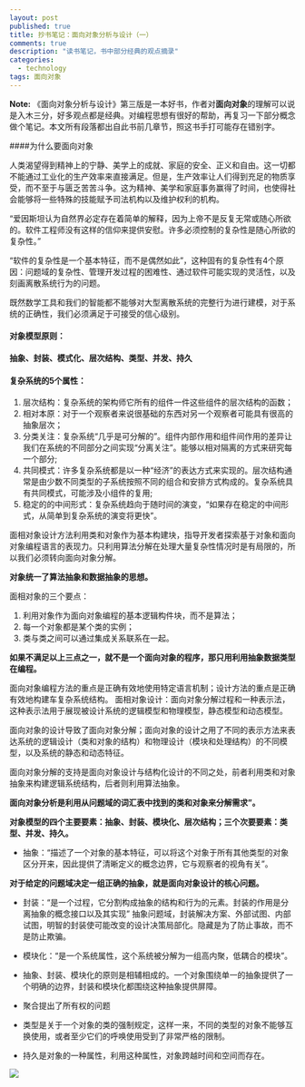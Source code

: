 ```yaml
---
layout: post
published: true
title: 抄书笔记：面向对象分析与设计（一）
comments: true
description: "读书笔记，书中部分经典的观点摘录"
categories: 
  - technology
tags: 面向对象
---
```


**Note:** 《面向对象分析与设计》第三版是一本好书，作者对**面向对象**的理解可以说是入木三分，好多观点都是经典。对编程思想有很好的帮助，再复习一下部分概念做个笔记。本文所有段落都出自此书前几章节，照这书手打可能存在错别字。

####为什么要面向对象

人类渴望得到精神上的宁静、美学上的成就、家庭的安全、正义和自由。这一切都不能通过工业化的生产效率来直接满足。但是，生产效率让人们得到充足的物质享受，而不至于与匮乏苦苦斗争。这为精神、美学和家庭事务赢得了时间，也使得社会能够将一些特殊的技能赋予司法机构以及维护权利的机构。

“爱因斯坦认为自然界必定存在着简单的解释，因为上帝不是反复无常或随心所欲的。软件工程师没有这样的信仰来提供安慰。许多必须控制的复杂性是随心所欲的复杂性。”

“软件的复杂性是一个基本特征，而不是偶然如此”，这种固有的复杂性有4个原因：问题域的复杂性、管理开发过程的困难性、通过软件可能实现的灵活性，以及刻画离散系统行为的问题。

既然数学工具和我们的智能都不能够对大型离散系统的完整行为进行建模，对于系统的正确性，我们必须满足于可接受的信心级别。

#### 对象模型原则：
**抽象、封装、模式化、层次结构、类型、并发、持久**

#### 复杂系统的5个属性：

 1. 层次结构：复杂系统的架构师它所有的组件一件这些组件的层次结构的函数；
 2. 相对本原：对于一个观察者来说很基础的东西对另一个观察者可能具有很高的抽象层次；
 3. 分类关注：复杂系统“几乎是可分解的”。组件内部作用和组件间作用的差异让我们在系统的不同部分之间实现“分离关注”。能够以相对隔离的方式来研究每一个部分;
 4. 共同模式：许多复杂系统都是以一种“经济”的表达方式来实现的。层次结构通常是由少数不同类型的子系统按照不同的组合和安排方式构成的。复杂系统具有共同模式，可能涉及小组件的复用;
 5. 稳定的的中间形式：复杂系统趋向于随时间的演变，“如果存在稳定的中间形式，从简单到复杂系统的演变将更快”。



面相对象设计方法利用类和对象作为基本构建块，指导开发者探索基于对象和面向对象编程语言的表现力。只利用算法分解在处理大量复杂性情况时是有局限的，所以我们必须转向面向对象分解。

**对象统一了算法抽象和数据抽象的思想。**

面相对象的三个要点：

 1. 利用对象作为面向对象编程的基本逻辑构件块，而不是算法； 
 2. 每一个对象都是某个类的实例； 
 3. 类与类之间可以通过集成关系联系在一起。

**如果不满足以上三点之一，就不是一个面向对象的程序，那只用利用抽象数据类型在编程。**

面向对象编程方法的重点是正确有效地使用特定语言机制；设计方法的重点是正确有效地构建车复杂系统结构。
面相对象设计：面向对象分解过程和一种表示法，这种表示法用于展现被设计系统的逻辑模型和物理模型，静态模型和动态模型。

面向对象的设计导致了面向对象分解；面向对象的设计之用了不同的表示方法来表达系统的逻辑设计（类和对象的结构）和物理设计（模块和处理结构）的不同模型，以及系统的静态和动态特征。

面向对象分解的支持是面向对象设计与结构化设计的不同之处，前者利用类和对象抽象来构建逻辑系统结构，后者则利用算法抽象。

**面向对象分析是利用从问题域的词汇表中找到的类和对象来分解需求”。**

**对象模型的四个主要要素：抽象、封装、模块化、层次结构；三个次要要素：类型、并发、持久。**

 - 抽象：“描述了一个对象的基本特征，可以将这个对象于所有其他类型的对象区分开来，因此提供了清晰定义的概念边界，它与观察者的视角有关”。

**对于给定的问题域决定一组正确的抽象，就是面向对象设计的核心问题。**

- 封装：“是一个过程，它分割构成抽象的结构和行为的元素。封装的作用是分离抽象的概念接口以及其实现”
抽象问题域，封装解决方案、外部试图、内部试图，明智的封装使可能改变的设计决策局部化。隐藏是为了防止事故，而不是防止欺骗。

- 模块化：“是一个系统属性，这个系统被分解为一组高内聚，低耦合的模块”。

- 抽象、封装、模块化的原则是相辅相成的。一个对象围绕单一的抽象提供了一个明确的边界，封装和模块化都围绕这种抽象提供屏障。

- 聚合提出了所有权的问题
- 类型是关于一个对象的类的强制规定，这样一来，不同的类型的对象不能够互换使用，或者至少它们的呼唤使用受到了非常严格的限制。

- 持久是对象的一种属性，利用这种属性，对象跨越时间和空间而存在。

<img src="{{ site.imageurl }}/16-01-03-ooa-book.png" />